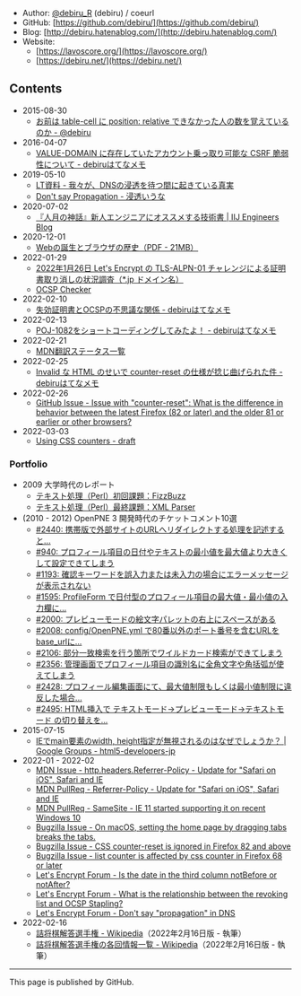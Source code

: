 <script src="https://lavoscore.org/analytics.js"></script>

- Author: [@debiru_R](https://twitter.com/debiru_R) (debiru) / coeurl
- GitHub: [https://github.com/debiru/](https://github.com/debiru/)
- Blog: [http://debiru.hatenablog.com/](http://debiru.hatenablog.com/)
- Website:
    - [https://lavoscore.org/](https://lavoscore.org/)
    - [https://debiru.net/](https://debiru.net/)

## Contents

- 2015-08-30
    - [お前は table-cell に position: relative できなかった人の数を覚えているのか - @debiru](https://debiru.net/slide/20150830/table-relative/)
- 2016-04-07
    - [VALUE-DOMAIN に存在していたアカウント乗っ取り可能な CSRF 脆弱性について - debiruはてなメモ](https://debiru.hatenablog.com/entry/20160407/value-domain-csrf)
- 2019-05-10
    - [LT資料 - 我々が、DNSの浸透を待つ間に起きている真実](https://debiru.net/dns/20190510.pdf)
    - [Don't say Propagation - 浸透いうな](https://debiru.net/dns/)
- 2020-07-02
    - [『人月の神話』新人エンジニアにオススメする技術書 \| IIJ Engineers Blog](https://eng-blog.iij.ad.jp/archives/6144)
- 2020-12-01
    - [Webの誕生とブラウザの歴史（PDF - 21MB）](https://lavoscore.org/assets/file/history-of-web-and-browser.pdf)
- 2022-01-29
    - [2022年1月26日 Let's Encrypt の TLS-ALPN-01 チャレンジによる証明書取り消しの状況調査（\*.jp ドメイン名）](https://alpn20220126.lavoscore.org/)
    - [OCSP Checker](https://ssl.lavoscore.org/api/sslcert-expires/ocsp-checker/?q=lavoscore.org)
- 2022-02-10
    - [失効証明書とOCSPの不思議な関係 - debiruはてなメモ](https://debiru.hatenablog.com/entry/20220210/ocsp)
- 2022-02-13
    - [POJ-1082をショートコーディングしてみたよ！ - debiruはてなメモ](https://debiru.hatenablog.com/entry/20220213/poj1082)
- 2022-02-21
    - [MDN翻訳ステータス一覧](https://mdn.lavoscore.org/)
- 2022-02-25
    - [Invalid な HTML のせいで counter-reset の仕様が捻じ曲げられた件 - debiruはてなメモ](https://debiru.hatenablog.com/entry/20220225/counter-reset)
- 2022-02-26
    - [GitHub Issue - Issue with "counter-reset": What is the difference in behavior between the latest Firefox (82 or later) and the older 81 or earlier or other browsers?](https://github.com/mdn/content/issues/13293)
- 2022-03-03
    - [Using CSS counters - draft](https://css-counters.lavoscore.org/)

### Portfolio

- 2009 大学時代のレポート
    - [テキスト処理（Perl）初回課題：FizzBuzz](http://snippet.lavoscore.org/static/text_processing.pdf)
    - [テキスト処理（Perl）最終課題：XML Parser](http://snippet.lavoscore.org/static/text_processing_final.pdf)
- (2010 - 2012) OpenPNE 3 開発時代のチケットコメント10選
    - [#2440: 携帯版で外部サイトのURLへリダイレクトする処理を記述すると...](https://redmine.openpne.jp/issues/2440#note-4)
    - [#940: プロフィール項目の日付やテキストの最小値を最大値より大きくして設定できてしまう](https://redmine.openpne.jp/issues/940#note-7)
    - [#1193: 確認キーワードを誤入力または未入力の場合にエラーメッセージが表示されない](https://redmine.openpne.jp/issues/1193#note-10)
    - [#1595: ProfileForm で日付型のプロフィール項目の最大値・最小値の入力欄に...](https://redmine.openpne.jp/issues/1595#note-10)
    - [#2000: プレビューモードの絵文字パレットの右上にスペースがある](https://redmine.openpne.jp/issues/2000)
    - [#2008: config/OpenPNE.yml で80番以外のポート番号を含むURLをbase_urlに...](https://redmine.openpne.jp/issues/2008#note-16)
    - [#2106: 部分一致検索を行う箇所でワイルドカード検索ができてしまう](https://redmine.openpne.jp/issues/2106)
    - [#2356: 管理画面でプロフィール項目の識別名に全角文字や角括弧が使えてしまう](https://redmine.openpne.jp/issues/2356)
    - [#2428: プロフィール編集画面にて、最大値制限もしくは最小値制限に違反した場合...](https://redmine.openpne.jp/issues/2428#note-5)
    - [#2495: HTML挿入で テキストモード→プレビューモード→テキストモード の切り替えを...](https://redmine.openpne.jp/issues/2495#note-2)
- 2015-07-15
    - [IEでmain要素のwidth, height指定が無視されるのはなぜでしょうか？ \| Google Groups - html5-developers-jp](https://groups.google.com/g/html5-developers-jp/c/niGvn5ffaeM/m/flofjwBqlSQJ)
- 2022-01 - 2022-02
    - [MDN Issue - http.headers.Referrer-Policy - Update for "Safari on iOS", Safari and IE](https://github.com/mdn/browser-compat-data/issues/14675)
    - [MDN PullReq -  Referrer-Policy - Update for "Safari on iOS", Safari and IE](https://github.com/mdn/browser-compat-data/pull/15089)
    - [MDN PullReq - SameSite - IE 11 started supporting it on recent Windows 10](https://github.com/mdn/browser-compat-data/pull/15090)
    - [Bugzilla Issue - On macOS, setting the home page by dragging tabs breaks the tabs.](https://bugzilla.mozilla.org/show_bug.cgi?id=1753861)
    - [Bugzilla Issue - CSS counter-reset is ignored in Firefox 82 and above](https://bugzilla.mozilla.org/show_bug.cgi?id=1754521)
    - [Bugzilla Issue - list counter is affected by css counter in Firefox 68 or later](https://bugzilla.mozilla.org/show_bug.cgi?id=1757269)
    - [Let's Encrypt Forum - Is the date in the third column notBefore or notAfter?](https://community.letsencrypt.org/t/is-the-date-in-the-third-column-notbefore-or-notafter/170912)
    - [Let's Encrypt Forum - What is the relationship between the revoking list and OCSP Stapling?](https://community.letsencrypt.org/t/what-is-the-relationship-between-the-revoking-list-and-ocsp-stapling/171099)
    - [Let's Encrypt Forum - Don't say "propagation" in DNS](https://community.letsencrypt.org/t/dont-say-propagation-in-dns/171127)
- 2022-02-16
    - [詰将棋解答選手権 - Wikipedia](https://ja.wikipedia.org/wiki/%E8%A9%B0%E5%B0%86%E6%A3%8B%E8%A7%A3%E7%AD%94%E9%81%B8%E6%89%8B%E6%A8%A9)（2022年2月16日版 - 執筆）
    - [詰将棋解答選手権の各回情報一覧 - Wikipedia](https://ja.wikipedia.org/wiki/%E8%A9%B0%E5%B0%86%E6%A3%8B%E8%A7%A3%E7%AD%94%E9%81%B8%E6%89%8B%E6%A8%A9%E3%81%AE%E5%90%84%E5%9B%9E%E6%83%85%E5%A0%B1%E4%B8%80%E8%A6%A7)（2022年2月16日版 - 執筆）

---

This page is published by GitHub.
